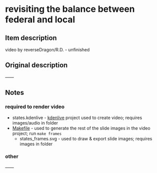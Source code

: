 # revisiting the balance between federal and local

## Item description

video by reverseDragon/R.D. - unfinished


## Original description

——


## Notes

### required to render video
* states.kdenlive - [kdenlive](https://en.wikipedia.org/wiki/Kdenlive) project used to create video; requires images/audio in folder
* [Makefile](https://en.wikipedia.org/wiki/Make_(software)) - used to generate the rest of the slide images in the video project; run `make frames`
  * states_frames.svg - used to draw & export slide images; requires images in folder

### other
——
